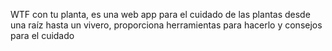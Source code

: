 WTF con tu planta, es una web app para el cuidado de las plantas desde una raíz hasta un vivero, proporciona herramientas para hacerlo y consejos para el cuidado
